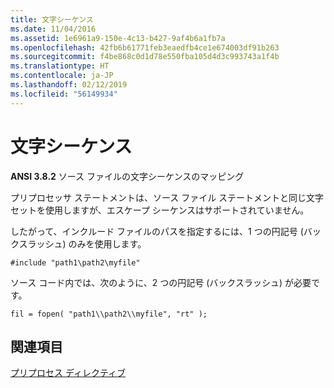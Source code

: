 ```yaml
---
title: 文字シーケンス
ms.date: 11/04/2016
ms.assetid: 1e6961a9-150e-4c13-b427-9af4b6a1fb7a
ms.openlocfilehash: 42fb6b61771feb3eaedfb4ce1e674003df91b263
ms.sourcegitcommit: f4be868c0d1d78e550fba105d4d3c993743a1f4b
ms.translationtype: HT
ms.contentlocale: ja-JP
ms.lasthandoff: 02/12/2019
ms.locfileid: "56149934"
---
```

# <a name="character-sequences"></a>文字シーケンス

**ANSI 3.8.2** ソース ファイルの文字シーケンスのマッピング

プリプロセッサ ステートメントは、ソース ファイル ステートメントと同じ文字セットを使用しますが、エスケープ シーケンスはサポートされていません。

したがって、インクルード ファイルのパスを指定するには、1 つの円記号 (バックスラッシュ) のみを使用します。

```
#include "path1\path2\myfile"
```

ソース コード内では、次のように、2 つの円記号 (バックスラッシュ) が必要です。

```
fil = fopen( "path1\\path2\\myfile", "rt" );
```

## <a name="see-also"></a>関連項目

[プリプロセス ディレクティブ](../c-language/preprocessing-directives.md)
